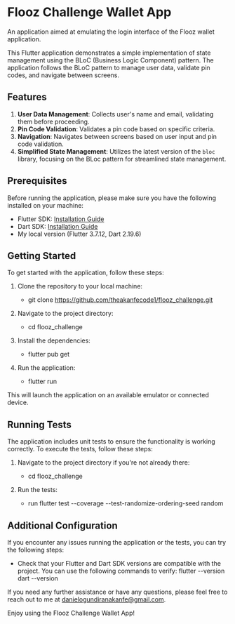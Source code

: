 # Flooz Challenge Wallet App

An application aimed at emulating the login interface of the Flooz wallet application.

This Flutter application demonstrates a simple implementation of state management using the BLoC (Business Logic Component) pattern. 
The application follows the BLoC pattern to manage user data, validate pin codes, and navigate between screens.

## Features

1. **User Data Management**: Collects user's name and email, validating them before proceeding.
2. **Pin Code Validation**: Validates a pin code based on specific criteria.
3. **Navigation**: Navigates between screens based on user input and pin code validation.
4. **Simplified State Management**: Utilizes the latest version of the `bloc` library, focusing on the BLoc pattern for streamlined state management.

## Prerequisites

Before running the application, please make sure you have the following installed on your machine:

- Flutter SDK: [Installation Guide](https://flutter.dev/docs/get-started/install)
- Dart SDK: [Installation Guide](https://dart.dev/get-dart)
- My local version (Flutter 3.7.12, Dart 2.19.6)

## Getting Started

To get started with the application, follow these steps:

1. Clone the repository to your local machine:
    - git clone https://github.com/theakanfecode1/flooz_challenge.git

2. Navigate to the project directory:
    - cd flooz_challenge

3. Install the dependencies:
    - flutter pub get

4. Run the application:
    - flutter run

This will launch the application on an available emulator or connected device.


## Running Tests

The application includes unit tests to ensure the functionality is working correctly. To execute the
tests, follow these steps:

1. Navigate to the project directory if you're not already there:
   - cd flooz_challenge

2. Run the tests:
   - run flutter test --coverage --test-randomize-ordering-seed random


## Additional Configuration

If you encounter any issues running the application or the tests, you can try the following steps:

- Check that your Flutter and Dart SDK versions are compatible with the project. You can use the
  following commands to verify:
  flutter --version
  dart --version

If you need any further assistance or have any questions, please feel free to reach out to me at
danielogundiranakanfe@gmail.com.

Enjoy using the Flooz Challenge Wallet App!



